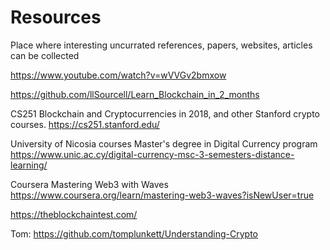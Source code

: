 # Resources

Place where interesting uncurrated references, papers, websites, articles can be collected

https://www.youtube.com/watch?v=wVVGv2bmxow

https://github.com/llSourcell/Learn_Blockchain_in_2_months

CS251 Blockchain and Cryptocurrencies in 2018, and other Stanford crypto courses.  https://cs251.stanford.edu/

University of Nicosia courses Master's degree in Digital Currency program https://www.unic.ac.cy/digital-currency-msc-3-semesters-distance-learning/

Coursera Mastering Web3 with Waves https://www.coursera.org/learn/mastering-web3-waves?isNewUser=true

https://theblockchaintest.com/

Tom: https://github.com/tomplunkett/Understanding-Crypto
